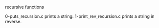 recursive functions

0-puts_recursion.c prints a string.
1-print_rev_recursion.c prints a string in reverse.
